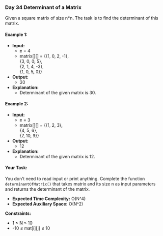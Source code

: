 ### Day 34 **Determinant of a Matrix**

Given a square matrix of size n*n. The task is to find the determinant of this matrix.

#### Example 1:

- **Input:**  
    - n = 4  
    - matrix[][] = {{1, 0, 2, -1},  
                   {3, 0, 0, 5},  
                   {2, 1, 4, -3},  
                   {1, 0, 5, 0}}  
- **Output:**  
    - 30  
- **Explanation:**  
    - Determinant of the given matrix is 30.

#### Example 2:

- **Input:**  
    - n = 3  
    - matrix[][] = {{1, 2, 3},  
                   {4, 5, 6},  
                   {7, 10, 9}}  
- **Output:**  
    - 12  
- **Explanation:**  
    - Determinant of the given matrix is 12.

#### Your Task:
You don't need to read input or print anything. Complete the function `determinantOfMatrix()` that takes matrix and its size n as input parameters and returns the determinant of the matrix.

- **Expected Time Complexity:** O(N^4)
- **Expected Auxiliary Space:** O(N^2)

**Constraints:**
- 1 ≤ N ≤ 10
- -10 ≤ mat[i][j] ≤ 10
